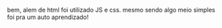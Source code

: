 bem, alem de html foi utilizado JS e css. mesmo sendo algo meio simples foi pra um auto aprendizado!
